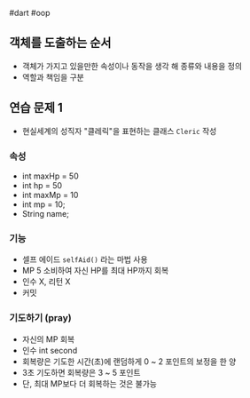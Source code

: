 #dart #oop

## 객체를 도출하는 순서
- 객체가 가지고 있을만한 속성이나 동작을 생각 해 종류와 내용을 정의
- 역할과 책임을 구분

## 연습 문제 1
- 현실세계의 성직자 "클레릭"을 표현하는 클래스 `Cleric` 작성

### 속성
- int maxHp = 50
- int hp = 50
- int maxMp = 10
- int mp = 10;
- String name;


### 기능
- 셀프 에이드 `selfAid()` 라는 마법 사용
- MP 5 소비하여 자신 HP를 최대 HP까지 회복
- 인수 X, 리턴 X
- 커밋

### 기도하기 (pray)
- 자신의 MP 회복
- 인수 int second
- 회복량은 기도한 시간(초)에 랜덤하게 0 ~ 2 포인트의 보정을 한 양
- 3초 기도하면 회복량은 3 ~ 5 포인트
- 단, 최대 MP보다 더 회복하는 것은 불가능